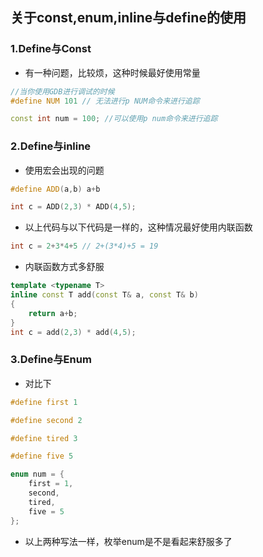 ## 关于const,enum,inline与define的使用

### 1.Define与Const


- 有一种问题，比较烦，这种时候最好使用常量
``` cpp
//当你使用GDB进行调试的时候
#define NUM 101 // 无法进行p NUM命令来进行追踪

const int num = 100; //可以使用p num命令来进行追踪
```

### 2.Define与inline

- 使用宏会出现的问题
``` cpp
#define ADD(a,b) a+b

int c = ADD(2,3) * ADD(4,5);
```
- 以上代码与以下代码是一样的，这种情况最好使用内联函数
``` cpp
int c = 2+3*4+5 // 2+(3*4)+5 = 19
```
- 内联函数方式多舒服
``` cpp
template <typename T>
inline const T add(const T& a, const T& b)
{
    return a+b;
}
int c = add(2,3) * add(4,5);
```

### 3.Define与Enum
- 对比下
``` cpp
#define first 1

#define second 2

#define tired 3

#define five 5

enum num = {
    first = 1,
    second,
    tired,
    five = 5
};
```
- 以上两种写法一样，枚举enum是不是看起来舒服多了

